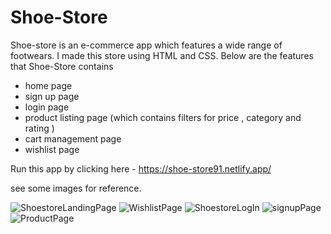 # Shoe-Store
 Shoe-store is an e-commerce app which features a wide range of footwears.
I made this store using HTML and CSS.
Below are the features that Shoe-Store contains
* home page
* sign up page
* login page
* product listing page (which contains filters for price , category and rating )
* cart management page
* wishlist page

Run this app by clicking here - https://shoe-store91.netlify.app/

see some images for reference.

![ShoestoreLandingPage](https://user-images.githubusercontent.com/87935709/154945690-9371a1ab-3c67-49fd-9498-e01170ac167b.JPG)
![WishlistPage](https://user-images.githubusercontent.com/87935709/154945989-0519d31c-18a1-41e8-b4ee-96cdee7ced51.JPG)
![ShoestoreLogIn](https://user-images.githubusercontent.com/87935709/154946035-0f193366-f9a3-47ba-b9de-35d6afe9547d.JPG)
![signupPage](https://user-images.githubusercontent.com/87935709/154946072-a1d0187a-88d9-4fd2-aed1-125b3377b7d9.JPG)
![ProductPage](https://user-images.githubusercontent.com/87935709/154946095-aef238a5-3040-4c90-a259-3499b489e14e.JPG)
